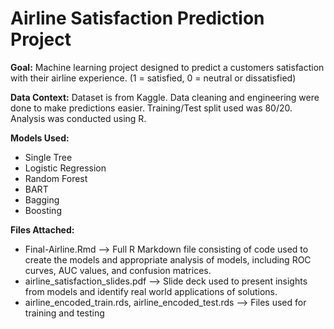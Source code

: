 # Airline Satisfaction Prediction Project

**Goal:** Machine learning project designed to predict a customers satisfaction with their airline experience. (1 = satisfied, 0 = neutral or dissatisfied)

**Data Context:** Dataset is from Kaggle. Data cleaning and engineering were done to make predictions easier. Training/Test split used was 80/20. Analysis was conducted using R.

**Models Used:**
- Single Tree
- Logistic Regression
- Random Forest
- BART
- Bagging
- Boosting

**Files Attached:**
- Final-Airline.Rmd
  --> Full R Markdown file consisting of code used to create the models and appropriate analysis of models, including ROC curves, AUC values, and confusion matrices.
- airline_satisfaction_slides.pdf
  --> Slide deck used to present insights from models and identify real world applications of solutions.
- airline_encoded_train.rds, airline_encoded_test.rds
  --> Files used for training and testing
